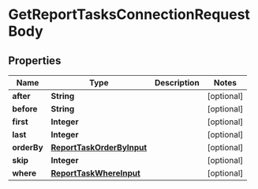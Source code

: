 

# GetReportTasksConnectionRequestBody


## Properties

Name | Type | Description | Notes
------------ | ------------- | ------------- | -------------
**after** | **String** |  |  [optional]
**before** | **String** |  |  [optional]
**first** | **Integer** |  |  [optional]
**last** | **Integer** |  |  [optional]
**orderBy** | [**ReportTaskOrderByInput**](ReportTaskOrderByInput.md) |  |  [optional]
**skip** | **Integer** |  |  [optional]
**where** | [**ReportTaskWhereInput**](ReportTaskWhereInput.md) |  |  [optional]



